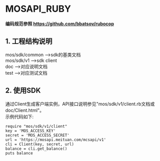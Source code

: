 # MOSAPI_RUBY
**编码规范参照 <https://github.com/bbatsov/rubocop>**
## 1. 工程结构说明
mos/sdk/common  -->sdk的基类文档   
mos/sdk/v1  -->sdk client  
doc  -->对应说明文档  
test -->对应测试文档
## 2. 使用SDK
通过Client生成客户端实例，API接口说明参见"mos/sdk/v1/client.rb文档或doc/Client.html"。  
示例代码如下:  

```
require "mos/sdk/v1/client"  
key = 'MOS_ACCESS_KEY'  
secret = 'MOS_ACCESS_SECRET'  
url = 'https://mosapi.meituan.com/mcsapi/v1'  
cli = Client(key, secret, url)  
balance = cli.get_balance()
puts balance
```

